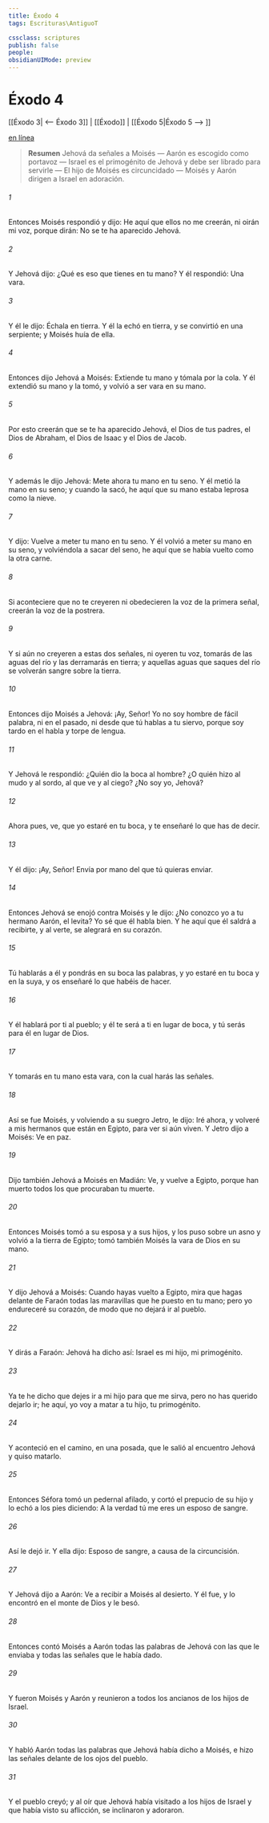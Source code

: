```yaml
---
title: Éxodo 4
tags: Escrituras\AntiguoT

cssclass: scriptures
publish: false
people:
obsidianUIMode: preview
---
```


# Éxodo 4
[[Éxodo 3| <-- Éxodo 3]] | [[Éxodo]] | [[Éxodo 5|Éxodo 5 --> ]]

[en línea](https://churchofjesuschrist.org/study/scriptures/ot/ex/4?lang=spa)

> __Resumen__
Jehová da señales a Moisés — Aarón es escogido como portavoz — Israel es el primogénito de Jehová y debe ser librado para servirle — El hijo de Moisés es circuncidado — Moisés y Aarón dirigen a Israel en adoración.

###### 1 
Entonces Moisés respondió y dijo: He aquí que ellos no me creerán, ni oirán mi voz, porque dirán: No se te ha aparecido Jehová.

###### 2 
Y Jehová dijo: ¿Qué es eso que tienes en tu mano? Y él respondió: Una vara.

###### 3 
Y él le dijo: Échala en tierra. Y él la echó en tierra, y se convirtió en una serpiente; y Moisés huía de ella.

###### 4 
Entonces dijo Jehová a Moisés: Extiende tu mano y tómala por la cola. Y él extendió su mano y la tomó, y volvió a ser vara en su mano.

###### 5 
Por esto creerán que se te ha aparecido Jehová, el Dios de tus padres, el Dios de Abraham, el Dios de Isaac y el Dios de Jacob.

###### 6 
Y además le dijo Jehová: Mete ahora tu mano en tu seno. Y él metió la mano en su seno; y cuando la sacó, he aquí que su mano estaba leprosa como la nieve.

###### 7 
Y dijo: Vuelve a meter tu mano en tu seno. Y él volvió a meter su mano en su seno, y volviéndola a sacar del seno, he aquí que se había vuelto como la otra carne.

###### 8 
Si aconteciere que no te creyeren ni obedecieren la voz de la primera señal, creerán la voz de la postrera.

###### 9 
Y si aún no creyeren a estas dos señales, ni oyeren tu voz, tomarás de las aguas del río y las derramarás en tierra; y aquellas aguas que saques del río se volverán sangre sobre la tierra.

###### 10 
Entonces dijo Moisés a Jehová: ¡Ay, Señor! Yo no soy hombre de fácil palabra, ni en el pasado, ni desde que tú hablas a tu siervo, porque soy tardo en el habla y torpe de lengua.

###### 11 
Y Jehová le respondió: ¿Quién dio la boca al hombre? ¿O quién hizo al mudo y al sordo, al que ve y al ciego? ¿No soy yo, Jehová?

###### 12 
Ahora pues, ve, que yo estaré en tu boca, y te enseñaré lo que has de decir.

###### 13 
Y él dijo: ¡Ay, Señor! Envía por mano del que tú quieras enviar.

###### 14 
Entonces Jehová se enojó contra Moisés y le dijo: ¿No conozco yo a tu hermano Aarón, el levita? Yo sé que él habla bien. Y he aquí que él saldrá a recibirte, y al verte, se alegrará en su corazón.

###### 15 
Tú hablarás a él y pondrás en su boca las palabras, y yo estaré en tu boca y en la suya, y os enseñaré lo que habéis de hacer.

###### 16 
Y él hablará por ti al pueblo; y él te será a ti en lugar de boca, y tú serás para él en lugar de Dios.

###### 17 
Y tomarás en tu mano esta vara, con la cual harás las señales.

###### 18 
Así se fue Moisés, y volviendo a su suegro Jetro, le dijo: Iré ahora, y volveré a mis hermanos que están en Egipto, para ver si aún viven. Y Jetro dijo a Moisés: Ve en paz.

###### 19 
Dijo también Jehová a Moisés en Madián: Ve, y vuelve a Egipto, porque han muerto todos los que procuraban tu muerte.

###### 20 
Entonces Moisés tomó a su esposa y a sus hijos, y los puso sobre un asno y volvió a la tierra de Egipto; tomó también Moisés la vara de Dios en su mano.

###### 21 
Y dijo Jehová a Moisés: Cuando hayas vuelto a Egipto, mira que hagas delante de Faraón todas las maravillas que he puesto en tu mano; pero yo endureceré su corazón, de modo que no dejará ir al pueblo.

###### 22 
Y dirás a Faraón: Jehová ha dicho así: Israel es mi hijo, mi primogénito.

###### 23 
Ya te he dicho que dejes ir a mi hijo para que me sirva, pero no has querido dejarlo ir; he aquí, yo voy a matar a tu hijo, tu primogénito.

###### 24 
Y aconteció en el camino, en una posada, que le salió al encuentro Jehová y quiso matarlo.

###### 25 
Entonces Séfora tomó un pedernal afilado, y cortó el prepucio de su hijo y lo echó a los pies  diciendo: A la verdad tú me eres un esposo de sangre.

###### 26 
Así le dejó ir. Y ella dijo: Esposo de sangre, a causa de la circuncisión.

###### 27 
Y Jehová dijo a Aarón: Ve a recibir a Moisés al desierto. Y él fue, y lo encontró en el monte de Dios y le besó.

###### 28 
Entonces contó Moisés a Aarón todas las palabras de Jehová con las que le enviaba y todas las señales que le había dado.

###### 29 
Y fueron Moisés y Aarón y reunieron a todos los ancianos de los hijos de Israel.

###### 30 
Y habló Aarón todas las palabras que Jehová había dicho a Moisés, e hizo las señales delante de los ojos del pueblo.

###### 31 
Y el pueblo creyó; y al oír que Jehová había visitado a los hijos de Israel y que había visto su aflicción, se inclinaron y adoraron.

